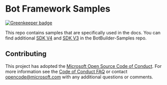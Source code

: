 # Bot Framework Samples

[![Greenkeeper badge](https://badges.greenkeeper.io/devcode1981/BotFramework-Samples.svg)](https://greenkeeper.io/)

This repo contains samples that are specifically used in the docs. You can find additional [SDK V4](https://github.com/Microsoft/BotBuilder-Samples/tree/master/samples) and [SDK V3](https://github.com/Microsoft/BotBuilder-Samples/tree/v3-sdk-samples) in the BotBuilder-Samples repo.

## Contributing

This project has adopted the [Microsoft Open Source Code of Conduct](https://opensource.microsoft.com/codeofconduct/). For more information see the [Code of Conduct FAQ](https://opensource.microsoft.com/codeofconduct/faq/) or contact [opencode@microsoft.com](mailto:opencode@microsoft.com) with any additional questions or comments.
